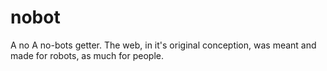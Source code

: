 # nobot
A no A no-bots getter. The web, in it's original conception, was meant and made for robots, as much for people. 
